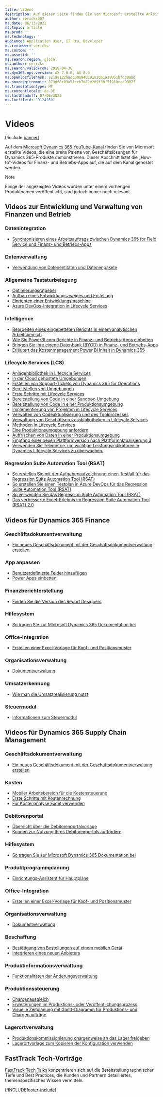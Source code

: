 ```yaml
---
title: Videos
description: Auf dieser Seite finden Sie von Microsoft erstellte Anleitungen und Tech-Talk-Videos zu Finanz- und Betriebs-Apps, die auf YouTube und anderen Websites verfügbar sind.
author: sericks007
ms.date: 06/13/2022
ms.topic: article
ms.prod: ''
ms.technology: ''
audience: Application User, IT Pro, Developer
ms.reviewer: sericks
ms.custom: ''
ms.assetid: ''
ms.search.region: global
ms.author: sericks
ms.search.validFrom: 2018-04-30
ms.dyn365.ops.version: AX 7.0.0, AX 8.0
ms.openlocfilehash: a21a9122badc308940c0182061a18051bfcc0abd
ms.sourcegitcommit: 873d66c03a51ecb7082e269f30f5f980ccd9307f
ms.translationtype: HT
ms.contentlocale: de-DE
ms.lasthandoff: 07/06/2022
ms.locfileid: "9124950"
---
```

# <a name="videos"></a>Videos 

[!include [banner](../includes/banner.md)]

Auf dem [Microsoft Dynamics 365 YouTube-Kanal](https://www.youtube.com/channel/UCJGCg4rB3QSs8y_1FquelBQ) finden Sie von Microsoft erstellte Videos, die eine breite Palette von Geschäftslösungen für Dynamics 365-Produkte demonstrieren. Dieser Abschnitt listet die „How-to“-Videos für Finanz- und Betriebs-Apps auf, die auf dem Kanal gehostet werden.

> [!Note]
> Einige der angezeigten Videos wurden unter einem vorherigen Produktnamen veröffentlicht, sind jedoch immer noch relevant.

## <a name="videos-for-finance-and-operations-development-and-administration"></a>Videos zur Entwicklung und Verwaltung von Finanzen und Betrieb

### <a name="data-integration"></a>Datenintegration

- [Synchronisieren eines Arbeitsauftrags zwischen Dynamics 365 for Field Service und Finanz- und Betriebs-Apps](https://www.youtube.com/watch?v=46ylO7raZAo&feature=youtu.be)

### <a name="data-management"></a>Datenverwaltung

- [Verwendung von Datenentitäten und Datenenpakete](https://www.youtube.com/watch?v=UCyzbA41j8g&feature=youtu.be)

### <a name="development"></a>Allgemeine Tastaturbelegung

- [Optimierungsratgeber](https://www.youtube.com/watch?v=MRsAzgFCUSQ&t=4s)
- [Aufbau eines Entwicklungszweiges und Erstellung](https://www.youtube.com/watch?v=qXLd-NMx9OY)
- [Einrichten einer Entwicklungsmaschine](https://www.youtube.com/watch?v=cqp9MetfiyM)
- [Azure DevOps-Integration in Lifecycle Services](https://www.youtube.com/watch?v=0QyyyUp1zHQ&t=1s)

### <a name="intelligence"></a>Intelligence

- [Bearbeiten eines eingebetteten Berichts in einem analytischen Arbeitsbereich](https://youtu.be/_8WlwmSggcQ)
- [Wie Sie PowerBI.com Berichte in Finanz- und Betriebs-Apps einbetten](https://youtu.be/gGWuNJDoi-M)
- [Bringen Sie Ihre eigene Datenbank (BYOD) in Finanz- und Betriebs-Apps](https://www.youtube.com/watch?v=-MaxtBJu2_o&feature=youtu.be)
- [Erläutert das Kostenmanagement Power BI Inhalt in Dynamics 365](https://www.youtube.com/watch?v=5jWHnM_C7WM&feature=youtu.be)

### <a name="lifecycle-services-lcs"></a>Lifecycle Services (LCS)

- [Anlagenbibliothek in Lifecycle Services](https://www.youtube.com/watch?v=z-2xMRa1nOs)
- [In der Cloud gehostete Umgebungen](https://www.youtube.com/watch?v=igjVt1lbyLQ&t=17s)
- [Erstellen von Support-Tickets von Dynamics 365 for Operations](https://www.youtube.com/watch?v=avENUYBTBlA&t=2s)
- [Bereitstellen von Umgebungen](https://www.youtube.com/watch?v=FUROjGuhQEA&t=68s)
- [Erste Schritte mit Lifecycle Services](https://www.youtube.com/watch?v=qLBjKAPaqN4&t=24s)
- [Bereitstellung von Code in einer Sandbox-Umgebung](https://www.youtube.com/watch?v=5azLeOO078k)
- [Bereitstellung von Code in einer Produktionsumgebung](https://www.youtube.com/watch?v=ogXo-saZkmE&t=2s)
- [Implementierung von Projekten in Lifecycle Services](https://www.youtube.com/watch?v=V1vVOgcTuw4&t=18s)
- [Verwalten von Codeaktualisierung und des Toolprozesses](https://www.youtube.com/watch?v=M-AtR6ocYM8&feature=youtu.be)
- [Verwaltung von Geschäftsprozessbibliotheken in Lifecycle Services](https://www.youtube.com/watch?v=S5msxj-2-x0)
- [Methoden in Lifecycle Services](https://www.youtube.com/watch?v=YRMJ15DvgZ8)
- [Eine Produktionsumgebung anfordern](https://www.youtube.com/watch?v=5j1GapLr3MY&feature=youtu.be)
- [Auffrischen von Daten in einer Produktionsumgebung](https://www.youtube.com/watch?v=VCd5SgkYPTw)
- [Empfang einer neuen Plattformversion nach Plattformaktualisierung 3](https://www.youtube.com/watch?v=nkiKP2Au6OQ&feature=youtu.be)
- [Verwenden Sie Telemetrie, um wichtige Leistungsindikatoren in Dynamics Lifecycle Services zu überwachen.](https://www.youtube.com/watch?v=18u6SC8GeFY&feature=youtu.be)

### <a name="regression-suite-automation-tool-rsat"></a>Regression Suite Automation Tool (RSAT)

- [So erstellen Sie mit der Aufgabenaufzeichnung einen Testfall für das Regression Suite Automation Tool (RSAT)](https://youtu.be/bBr4BXAxTNI)
- [So erstellen Sie einen Testplan in Azure DevOps für das Regression Suite Automation Tool (RSAT)](https://youtu.be/3jIuBleAnQk) 
- [So verwenden Sie das Regression Suite Automation Tool (RSAT)](https://youtu.be/uhN9JItzGAk)
- [Das verbesserte Excel-Erlebnis im Regression Suite Automation Tool (RSAT) 2.0](https://youtu.be/fcEkSIVQ1Bg)


## <a name="videos-for-dynamics-365-finance"></a>Videos für Dynamics 365 Finance

### <a name="business-document-management"></a>Geschäftsdokumentverwaltung
- [Ein neues Geschäftsdokument mit der Geschäftsdokumentverwaltung erstellen](https://www.youtube.com/watch?v=gAIYl-mM_pw)

### <a name="customize-the-app"></a>App anpassen
- [Benutzerdefinierte Felder hinzufügen](https://www.youtube.com/watch?v=gWSGZI9Vtnc)
- [Power Apps einbetten](https://www.youtube.com/watch?v=x3qyA1bH-NY)

### <a name="financial-reporting"></a>Finanzberichterstellung
- [Finden Sie die Version des Report Designers](https://www.youtube.com/embed/icfA5Q3kp4w)

### <a name="help-system"></a>Hilfesystem

- [So tragen Sie zur Microsoft Dynamics 365 Dokumentation bei](https://youtu.be/m5djioozRbg)

### <a name="office-integration"></a>Office-Integration

- [Erstellen einer Excel-Vorlage für Kopf- und Positionsmuster](https://www.youtube.com/watch?v=RTicLb-6dbI&feature=youtu.be)

### <a name="organization-administration"></a>Organisationsverwaltung

- [Dokumentverwaltung](https://www.youtube.com/watch?v=p4rl1CkiLN4&feature=youtu.be)

### <a name="revenue-recognition"></a>Umsatzerkennung
- [Wie man die Umsatzrealisierung nutzt](https://youtu.be/v3amIsiqvoo)

### <a name="tax-engine"></a>Steuermodul

- [Informationen zum Steuermodul](https://www.youtube.com/watch?v=jAFpEBOtNWI&feature=youtu.be)


## <a name="videos-for-dynamics-365-supply-chain-management"></a>Videos für Dynamics 365 Supply Chain Management

### <a name="business-document-management"></a>Geschäftsdokumentverwaltung
- [Ein neues Geschäftsdokument mit der Geschäftsdokumentverwaltung erstellen](https://www.youtube.com/watch?v=gAIYl-mM_pw)

### <a name="costs"></a>Kosten
- [Mobiler Arbeitsbereich für die Kostensteuerung](https://youtu.be/imsuTg8rUVk)
- [Erste Schritte mit Kostenrechnung](https://youtu.be/1pUDtJQZ8FU)
- [Für Kostenanalyse Excel verwenden](https://youtu.be/-HKHYdClvx8)

### <a name="customer-portal"></a>Debitorenportal
- [Übersicht über die Debitorenportalvorlage](https://youtu.be/nPrqoLuHfV8)
- [Kunden zur Nutzung Ihres Debitorenportals auffordern](https://youtu.be/drGUYHX9QIQ)

### <a name="help-system"></a>Hilfesystem

- [So tragen Sie zur Microsoft Dynamics 365 Dokumentation bei](https://youtu.be/m5djioozRbg)

### <a name="master-planning"></a>Produktprogrammplanung
- [Einrichtungs-Assistent für Hauptpläne](https://youtu.be/c-e6n-8rZb4)

### <a name="office-integration"></a>Office-Integration

- [Erstellen einer Excel-Vorlage für Kopf- und Positionsmuster](https://www.youtube.com/watch?v=RTicLb-6dbI&feature=youtu.be)

### <a name="organization-administration"></a>Organisationsverwaltung

- [Dokumentverwaltung](https://www.youtube.com/watch?v=p4rl1CkiLN4&feature=youtu.be)

### <a name="procurement-and-sourcing"></a>Beschaffung

- [Bestätigung von Bestellungen auf einem mobilen Gerät](https://youtu.be/gZ-gOlJe7H8)
- [Integrieren eines neuen Anbieters](https://www.youtube.com/watch?v=0KUc3AGaTKk&feature=youtu.be)

### <a name="product-information-management"></a>Produktinformationsverwaltung
- [Funktionalitäten der Änderungsverwaltung](https://youtu.be/N313FqvRuBc)

### <a name="production-control"></a>Produktionssteuerung

- [Chargenausgleich](https://www.youtube.com/watch?v=4SNLWsU9KyI&feature=youtu.be)
- [Erweiterungen im Produktions- oder Veröffentlichungsprozess](https://www.youtube.com/watch?v=Rm3ojAz6Zu0&feature=youtu.be)
- [Visuelle Zeitplanung mit Gantt-Diagramm für Produktions- und Chargenaufträge](https://youtu.be/BtbuShkGj4I)


### <a name="warehouse-management"></a>Lagerortverwaltung

- [Produktionskommissionierung chargenweise an das Lager freigeben](https://youtu.be/8urAJn50dQ8)
- [Lagerortvorlage zum Kopieren der Konfiguration verwenden](https://www.youtube.com/watch?v=K2WIfFlqJYs&feature=youtu.be)

## <a name="fasttrack-tech-talks"></a>FastTrack Tech-Vorträge

[FastTrack Tech Talks](https://community.dynamics.com/365/b/techtalks?c=Finance%20and%20Operations) konzentrieren sich auf die Bereitstellung technischer Tiefe und Best Practices, die Kunden und Partnern detailliertes, themenspezifisches Wissen vermitteln.




[!INCLUDE[footer-include](../../../includes/footer-banner.md)]

